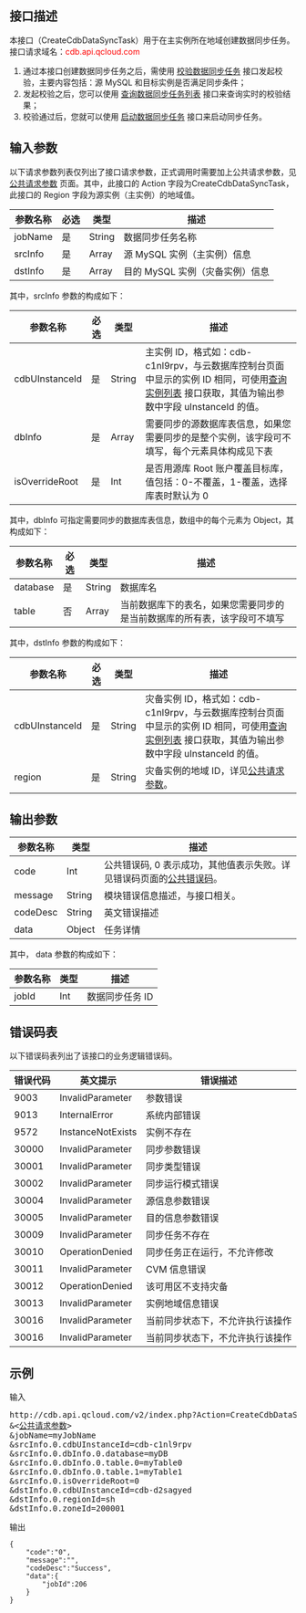 ## 接口描述
本接口（CreateCdbDataSyncTask）用于在主实例所在地域创建数据同步任务。
接口请求域名：<font style='color:red'>cdb.api.qcloud.com </font>

1. 通过本接口创建数据同步任务之后，需使用 [校验数据同步任务](/document/product/236/7931) 接口发起校验，主要内容包括：源 MySQL 和目标实例是否满足同步条件；
2. 发起校验之后，您可以使用 [查询数据同步任务列表](/document/product/236/7933) 接口来查询实时的校验结果；
3. 校验通过后，您就可以使用 [启动数据同步任务](/document/product/236/7930) 接口来启动同步任务。

## 输入参数
以下请求参数列表仅列出了接口请求参数，正式调用时需要加上公共请求参数，见 <a href='/doc/api/372/4153' title='公共请求参数'>公共请求参数</a> 页面。其中，此接口的 Action 字段为CreateCdbDataSyncTask，此接口的 Region 字段为源实例（主实例）的地域值。

| 参数名称 | 必选  | 类型 | 描述 |
|---------|---------|---------|---------|
| jobName | 是 | String | 数据同步任务名称|
| srcInfo | 是 | Array | 源 MySQL 实例（主实例）信息|
| dstInfo | 是 | Array | 目的 MySQL 实例（灾备实例）信息|

其中，srcInfo 参数的构成如下：

| 参数名称 | 必选  | 类型 | 描述 |
|---------|---------|---------|---------|
| cdbUInstanceId | 是 | String | 主实例 ID，格式如：cdb-c1nl9rpv，与云数据库控制台页面中显示的实例 ID 相同，可使用[查询实例列表](/doc/api/253/1266) 接口获取，其值为输出参数中字段 uInstanceId 的值。|
| dbInfo | 是 | Array | 需要同步的源数据库表信息，如果您需要同步的是整个实例，该字段可不填写，每个元素具体构成见下表 |
| isOverrideRoot | 是 | Int | 是否用源库 Root 账户覆盖目标库，值包括：0-不覆盖，1-覆盖，选择库表时默认为 0 |

其中，dbInfo 可指定需要同步的数据库表信息，数组中的每个元素为 Object，其构成如下：

| 参数名称 | 必选  | 类型 | 描述 |
|---------|---------|---------|---------|
| database | 是 | String | 数据库名 |
| table | 否 | Array | 当前数据库下的表名，如果您需要同步的是当前数据库的所有表，该字段可不填写 |

其中，dstInfo 参数的构成如下：

| 参数名称 | 必选  | 类型 | 描述 |
|---------|---------|---------|---------|
| cdbUInstanceId | 是 | String | 灾备实例 ID，格式如：cdb-c1nl9rpv，与云数据库控制台页面中显示的实例 ID 相同，可使用[查询实例列表](/doc/api/253/1266) 接口获取，其值为输出参数中字段 uInstanceId 的值。|
| region | 是 | String | 灾备实例的地域 ID，详见[<a href='/document/product/236/6921' title='公共请求参数'>公共请求参数</a>](/doc/api/229/6976)。|


## 输出参数
| 参数名称 | 类型 | 描述 |
|---------|---------|---------|
| code | Int | 公共错误码, 0 表示成功，其他值表示失败。详见错误码页面的<a href='/document/api/377/4173' title='公共错误码'>公共错误码</a>。 |
| message | String | 模块错误信息描述，与接口相关。 |
| codeDesc | String | 英文错误描述 |
| data | Object | 任务详情 |

其中， data 参数的构成如下：

| 参数名称 | 类型 | 描述 |
|---------|---------|---------|
| jobId | Int | 数据同步任务 ID |


## 错误码表
以下错误码表列出了该接口的业务逻辑错误码。

| 错误代码 | 英文提示 | 错误描述 |
|---------|---------|---------|
| 9003 | InvalidParameter | 参数错误 |
| 9013 | InternalError | 系统内部错误 |
| 9572 | InstanceNotExists | 实例不存在 |
| 30000 | InvalidParameter | 同步参数错误 |
| 30001 | InvalidParameter | 同步类型错误 |
| 30002 | InvalidParameter | 同步运行模式错误 |
| 30004 | InvalidParameter | 源信息参数错误 |
| 30005 | InvalidParameter | 目的信息参数错误 |
| 30009 | InvalidParameter | 同步任务不存在 |
| 30010 | OperationDenied | 同步任务正在运行，不允许修改 |
| 30011 | InvalidParameter | CVM 信息错误 |
| 30012 | OperationDenied | 该可用区不支持灾备 |
| 30013 | InvalidParameter | 实例地域信息错误 |
| 30016 | InvalidParameter | 当前同步状态下，不允许执行该操作 |
| 30016 | InvalidParameter | 当前同步状态下，不允许执行该操作 |


## 示例
输入
<pre>
http://cdb.api.qcloud.com/v2/index.php?Action=CreateCdbDataSyncTask
&<<a href="/doc/api/229/6976">公共请求参数</a>>
&jobName=myJobName
&srcInfo.0.cdbUInstanceId=cdb-c1nl9rpv
&srcInfo.0.dbInfo.0.database=myDB
&srcInfo.0.dbInfo.0.table.0=myTable0
&srcInfo.0.dbInfo.0.table.1=myTable1
&srcInfo.0.isOverrideRoot=0
&dstInfo.0.cdbUInstanceId=cdb-d2sagyed
&dstInfo.0.regionId=sh
&dstInfo.0.zoneId=200001
</pre>

输出
```
{
    "code":"0",
    "message":"",
    "codeDesc":"Success",
    "data":{
        "jobId":206
    }
}
```

